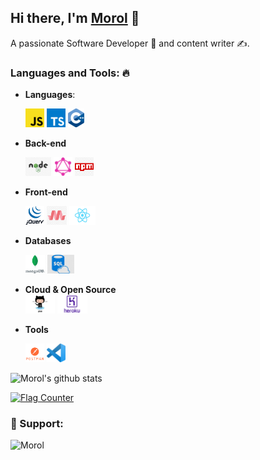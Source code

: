 <!--
**jinnatul/jinnatul** is a ✨ _special_ ✨ repository because its `README.md` (this file) appears on your GitHub profile.
Here are some ideas to get you started:
- 🔭 I’m currently working on ...
- 🌱 I’m currently learning ...
- 👯 I’m looking to collaborate on ...
- 🤔 I’m looking for help with ...
- 💬 Ask me about ...
- 📫 How to reach me: ...
- 😄 Pronouns: ...
- ⚡ Fun fact: ...
--->

## Hi there, I'm [Morol](https://jinnatul.github.io/) 👋
A passionate Software Developer 🚀 and content writer ✍.

### Languages and Tools: 🔥

- **Languages**: 

  <code><img height="30" src="https://github.com/jinnatul/jinnatul/blob/master/assets/js.png" style="max-width:100%;"></code> 
  <code><img height="30" src="https://github.com/jinnatul/jinnatul/blob/master/assets/ts.png" style="max-width:100%;"></code>
  <code><img height="30" src="https://github.com/jinnatul/jinnatul/blob/master/assets/cpp.png" style="max-width:100%;"></code>

- **Back-end**

  <code><img height="30" src="https://github.com/jinnatul/jinnatul/blob/master/assets/nodejs.jpg" style="max-width:100%;"></code>
  <code><img height="30" src="https://github.com/jinnatul/jinnatul/blob/master/assets/graphQL.png" style="max-width:100%;"></code>
  <code><img height="30" src="https://github.com/jinnatul/jinnatul/blob/master/assets/npm.jpg" style="max-width:100%;"></code>

- **Front-end**
 
  <code><img height="30" src="https://github.com/jinnatul/jinnatul/blob/master/assets/jquery.png" style="max-width:100%;"></code>
  <code><img height="30" src="https://github.com/jinnatul/jinnatul/blob/master/assets/materialize.jpg" style="max-width:100%;"></code>
  <code><img height="30" src="https://github.com/jinnatul/jinnatul/blob/master/assets/reactjs.png" style="max-width:100%;"></code>

- **Databases**  

  <code><img height="30" src="https://github.com/jinnatul/jinnatul/blob/master/assets/mongodb.jpeg" style="max-width:100%;"></code>
  <code><img height="30" src="https://github.com/jinnatul/jinnatul/blob/master/assets/sql.jpg" style="max-width:100%;"></code>

- **Cloud & Open Source**  
  <code><img height="30" src="https://github.com/jinnatul/jinnatul/blob/master/assets/github.jpg" style="max-width:100%;"></code>
  <code><img height="30" src="https://github.com/jinnatul/jinnatul/blob/master/assets/heroku.png" style="max-width:100%;"></code>

- **Tools**

  <code><img height="30" src="https://github.com/jinnatul/jinnatul/blob/master/assets/postman.png" style="max-width:100%;"></code>
  <code><img height="30" src="https://github.com/jinnatul/jinnatul/blob/master/assets/vscode.png" style="max-width:100%;"></code>

![Morol's github stats](https://github-readme-stats.vercel.app/api?username=jinnatul&show_icons=true&theme=merko)

<a href="https://info.flagcounter.com/WhXE"><img src="https://s01.flagcounter.com/count2/WhXE/bg_FFFFFF/txt_000000/border_CCCCCC/columns_3/maxflags_12/viewers_0/labels_1/pageviews_1/flags_0/percent_0/" alt="Flag Counter" border="0"></a>

<h3 align="left"> 🧡 Support:</h3>
<p><a href="https://www.buymeacoffee.com/jinnatul"> <img align="left" src="https://cdn.buymeacoffee.com/buttons/v2/default-yellow.png" height="50" width="210" alt="Morol" /></a></p>
